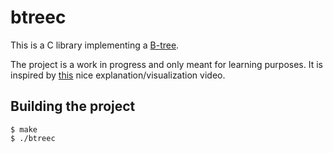 # btreec
This is a C library implementing a [B-tree](https://en.wikipedia.org/wiki/B-tree).

The project is a work in progress and only meant for learning purposes.
It is inspired by [this](https://youtu.be/K1a2Bk8NrYQ?si=-UhWEi3FK7fySUeo) nice explanation/visualization video.

## Building the project

```console
$ make
$ ./btreec
```
